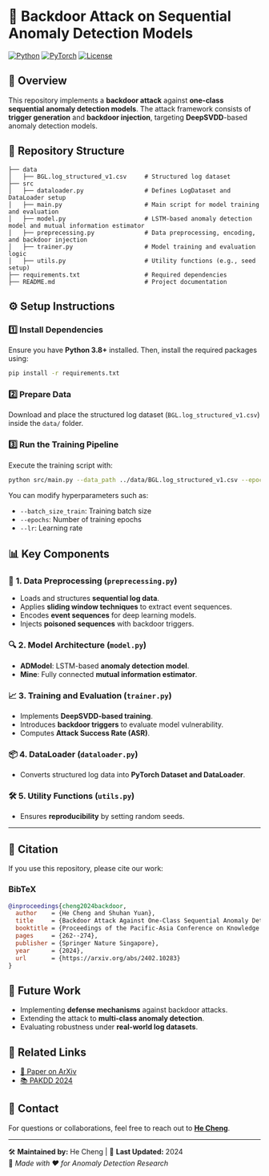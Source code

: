 # 🚀 Backdoor Attack on Sequential Anomaly Detection Models

[![Python](https://img.shields.io/badge/Python-3.8%2B-blue.svg)](https://www.python.org/)
[![PyTorch](https://img.shields.io/badge/PyTorch-1.9%2B-red.svg)](https://pytorch.org/)
[![License](https://img.shields.io/badge/License-MIT-green.svg)](LICENSE)

## 📌 Overview
This repository implements a **backdoor attack** against **one-class sequential anomaly detection models**. The attack framework consists of **trigger generation** and **backdoor injection**, targeting **DeepSVDD**-based anomaly detection models.

## 📂 Repository Structure
```
├── data
│   ├── BGL.log_structured_v1.csv     # Structured log dataset
├── src
│   ├── dataloader.py                 # Defines LogDataset and DataLoader setup
│   ├── main.py                       # Main script for model training and evaluation
│   ├── model.py                      # LSTM-based anomaly detection model and mutual information estimator
│   ├── preprecessing.py              # Data preprocessing, encoding, and backdoor injection
│   ├── trainer.py                    # Model training and evaluation logic
│   ├── utils.py                      # Utility functions (e.g., seed setup)
├── requirements.txt                  # Required dependencies
├── README.md                         # Project documentation
```

## ⚙️ Setup Instructions

### 1️⃣ Install Dependencies
Ensure you have **Python 3.8+** installed. Then, install the required packages using:
```bash
pip install -r requirements.txt
```

### 2️⃣ Prepare Data
Download and place the structured log dataset (`BGL.log_structured_v1.csv`) inside the `data/` folder.

### 3️⃣ Run the Training Pipeline
Execute the training script with:
```bash
python src/main.py --data_path ../data/BGL.log_structured_v1.csv --epochs 50 --lr 0.001
```
You can modify hyperparameters such as:
- `--batch_size_train`: Training batch size
- `--epochs`: Number of training epochs
- `--lr`: Learning rate

## 📊 Key Components

### 📝 **1. Data Preprocessing (`preprecessing.py`)**
- Loads and structures **sequential log data**.
- Applies **sliding window techniques** to extract event sequences.
- Encodes **event sequences** for deep learning models.
- Injects **poisoned sequences** with backdoor triggers.

### 🔍 **2. Model Architecture (`model.py`)**
- **ADModel**: LSTM-based **anomaly detection model**.
- **Mine**: Fully connected **mutual information estimator**.

### 📈 **3. Training and Evaluation (`trainer.py`)**
- Implements **DeepSVDD-based training**.
- Introduces **backdoor triggers** to evaluate model vulnerability.
- Computes **Attack Success Rate (ASR)**.

### 📦 **4. DataLoader (`dataloader.py`)**
- Converts structured log data into **PyTorch Dataset and DataLoader**.

### 🛠️ **5. Utility Functions (`utils.py`)**
- Ensures **reproducibility** by setting random seeds.

---

## 📖 Citation
If you use this repository, please cite our work:

### **BibTeX**
```bibtex
@inproceedings{cheng2024backdoor,
  author    = {He Cheng and Shuhan Yuan},
  title     = {Backdoor Attack Against One-Class Sequential Anomaly Detection Models},
  booktitle = {Proceedings of the Pacific-Asia Conference on Knowledge Discovery and Data Mining (PAKDD)},
  pages     = {262--274},
  publisher = {Springer Nature Singapore},
  year      = {2024},
  url       = {https://arxiv.org/abs/2402.10283}
}
```

## 🎯 Future Work
- Implementing **defense mechanisms** against backdoor attacks.
- Extending the attack to **multi-class anomaly detection**.
- Evaluating robustness under **real-world log datasets**.

## 🔗 Related Links
- [🔗 Paper on ArXiv](https://arxiv.org/abs/2402.10283)
- [📚 PAKDD 2024](https://link.springer.com/chapter/10.1007/978-981-97-2259-4_20)

## 📩 Contact
For questions or collaborations, feel free to reach out to **[He Cheng](mailto:your-email@example.com)**.

---
🛠️ **Maintained by:** He Cheng | 📅 **Last Updated:** 2024  
📌 *Made with ❤️ for Anomaly Detection Research*  
